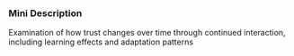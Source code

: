 ### Mini Description

Examination of how trust changes over time through continued interaction, including learning effects and adaptation patterns
